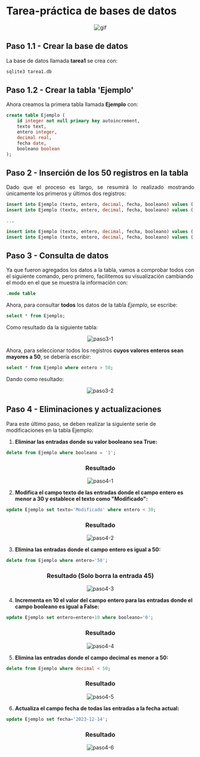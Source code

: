# Tarea-práctica de bases de datos

<div align=center>
    
![gif](https://www.gifmaniacos.es/wp-content/uploads/2019/04/peces-gif-gifmaniacos.es-15.gif)

</div>

<div align=justify>

## Paso 1.1 - Crear la base de datos
La base de datos llamada **tarea1** se crea con:
```bash
sqlite3 tarea1.db
``` 

## Paso 1.2 - Crear la tabla 'Ejemplo'

Ahora creamos la primera tabla llamada **Ejemplo** con:
```sql
create table Ejemplo (
    id integer not null primary key autoincrement,
    texto text,
    entero integer,
    decimal real,
    fecha date,
    booleano boolean
);
```
## Paso 2 - Inserción de los 50 registros en la tabla

Dado que el proceso es largo, se resumirá lo realizado mostrando únicamente los primeros y últimos dos registros:

```sql
insert into Ejemplo (texto, entero, decimal, fecha, booleano) values ('Ejemplo1', '25', '10.5', '2022-05-15', '0');
insert into Ejemplo (texto, entero, decimal, fecha, booleano) values ('Ejemplo2', '63', '45.7', '2022-06-22', '1');

...

insert into Ejemplo (texto, entero, decimal, fecha, booleano) values ('Ejemplo49', '28', '50.0', '2026-05-25', '0');
insert into Ejemplo (texto, entero, decimal, fecha, booleano) values ('Ejemplo50', '75', '85.3', '2026-06-11', '1');
```

</div>

## Paso 3 - Consulta de datos

Ya que fueron agregados los datos a la tabla, vamos a comprobar todos con el siguiente comando, pero primero, facilitemos su visualización cambiando el modo en el que se muestra la información con:

```sql
.mode table
```

Ahora, para consultar **todos** los datos de la tabla *Ejemplo*, se escribe:

```sql
select * from Ejemplo;
```

Como resultado da la siguiente tabla:

<div align=center>

![paso3-1](/img/paso3-1.png)

</div>

Ahora, para seleccionar todos los registros **cuyos valores enteros sean mayores a 50**, se debería escribir:

```sql
select * from Ejemplo where entero > 50;
```

Dando como resultado:

<div align=center>

![paso3-2](/img/paso3-2.png)

</div>

## Paso 4 - Eliminaciones y actualizaciones

Para este último paso, se deben realizar la siguiente serie de modificaciones en la tabla Ejemplo:

1. **Eliminar las entradas donde su valor booleano sea True:**

```sql
delete from Ejemplo where booleano = '1';
```
<div align=center>

### Resultado
![paso4-1](/img/paso4-1.png)

</div>

2. **Modifica el campo texto de las entradas donde el campo entero es menor a 30 y establece el texto como "Modificado":**

```sql
update Ejemplo set texto='Modificado' where entero < 30;
```
<div align=center>

### Resultado
![paso4-2](/img/paso4-2.png)

</div>

3. **Elimina las entradas donde el campo entero es igual a 50:**

```sql
delete from Ejemplo where entero='50';
```
<div align=center>

### Resultado (Solo borra la entrada 45)
![paso4-3](/img/paso4-3.png)

</div>

4. **Incrementa en 10 el valor del campo entero para las entradas donde el campo booleano es igual a False:**

```sql
update Ejemplo set entero=entero+10 where booleano='0';
```

<div align=center>

### Resultado 
![paso4-4](/img/paso4-4.png)

</div>

5. **Elimina las entradas donde el campo decimal es menor a 50:**

```sql
delete from Ejemplo where decimal < 50;
```

<div align=center>

### Resultado 
![paso4-5](/img/paso4-5.png)

</div>

6. **Actualiza el campo fecha de todas las entradas a la fecha actual:**

```sql
update Ejemplo set fecha='2023-12-14';
```

<div align=center>

### Resultado 
![paso4-6](/img/paso4-6.png)

</div>
